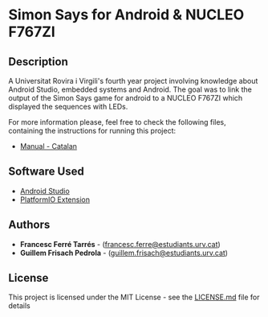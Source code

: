# Simon Says for Android & NUCLEO F767ZI

## Description

A Universitat Rovira i Virgili's fourth year project involving knowledge about Android Studio, embedded systems and Android. The goal was to link the output of the Simon Says game for android to a NUCLEO F767ZI which displayed the sequences with LEDs.

For more information please, feel free to check the following files, containing the instructions for running this project:
* [Manual - Catalan](AME0203_CAT.pdf)

## Software Used

* [Android Studio](https://developer.android.com/studio/?gclid=Cj0KCQiAsbrxBRDpARIsAAnnz_NPbZT0e2n4bGZnnRb3ryjb3M5-sAU5EeO-2seAJY_Xo5zh2kVnoKYaAqgtEALw_wcB)
* [PlatformIO Extension](https://platformio.org)

## Authors

* **Francesc Ferré Tarrés** - (francesc.ferre@estudiants.urv.cat)
* **Guillem Frisach Pedrola** - (guillem.frisach@estudiants.urv.cat)

## License

This project is licensed under the MIT License - see the [LICENSE.md](LICENSE.md) file for details

